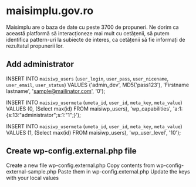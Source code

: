 # maisimplu.gov.ro
Maisimplu are o baza de date cu peste 3700 de propuneri. Ne dorim ca această platformă să interacționeze mai mult cu cetățenii, să putem identifica pattern-uri la subiecte de interes, ca cetățenii să fie informați de rezultatul propunerii lor. 


## Add administrator
INSERT INTO `maisiwp_users` (`user_login`, `user_pass`, `user_nicename`, `user_email`, `user_status`)
VALUES ('admin_dev', MD5('pass123'), 'Firstname lastname', 'sample@mailinator.com', '0');

INSERT INTO `maisiwp_usermeta` (`umeta_id`, `user_id`, `meta_key`, `meta_value`) 
VALUES (0, (Select max(id) FROM maisiwp_users), 'wp_capabilities', 'a:1:{s:13:"administrator";s:1:"1";}');

INSERT INTO `maisiwp_usermeta` (`umeta_id`, `user_id`, `meta_key`, `meta_value`) 
VALUES (1, (Select max(id) FROM maisiwp_users), 'wp_user_level', '10');

## Create wp-config.external.php file
Create a new file wp-config.external.php
Copy contents from wp-config-external-sample.php
Paste them in wp-config.external.php
Update the keys with your local values
